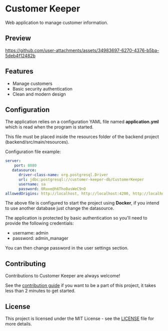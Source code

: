 # Customer Keeper

Web application to manage customer information.

## Preview

https://github.com/user-attachments/assets/34983697-6270-4376-b5ba-5deb4f12482b

## Features
- Manage customers
- Basic security authentication
- Clean and modern design

## Configuration

The application relies on a configuration YAML file named **application.yml** which is read when the program is started.

This file must be placed inside the resources folder of the backend project (backend/src/main/resources).


Configuration file example:

```yaml
server:
    port: 8080
   datasource:
      driver-class-name: org.postgresql.Driver
      url: jdbc:postgresql://customer-keeper-db/CustomerKeeper
      username: sa
      password: 0Ruxe@h6Tho0asWeC9nO
allowedOrigins: http://localhost, http://localhost:4200, http://localhost:80
```

The above file is configured to start the project using **Docker**, if you intend to use another database just change the datasource.

The application is protected by basic authentication so you'll need to provide the following credentials:

- username: admin
- password: admin_manager

You can then change password in the user settings section.

## Contributing

Contributions to Customer Keeper are always welcome!

See the [contribution guide](CONTRIBUTING.md) if you want to be a part of this project, it takes less than 2 minutes to get started.

## License

This project is licensed under the MIT License - see the [LICENSE](LICENSE) file for more details.
